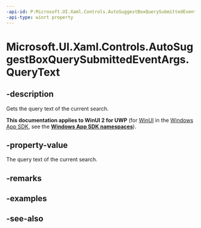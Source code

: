 ```yaml
---
-api-id: P:Microsoft.UI.Xaml.Controls.AutoSuggestBoxQuerySubmittedEventArgs.QueryText
-api-type: winrt property
---
```


<!-- Property syntax
public string QueryText { get; }
-->

# Microsoft.UI.Xaml.Controls.AutoSuggestBoxQuerySubmittedEventArgs.QueryText

## -description
Gets the query text of the current search.

**This documentation applies to WinUI 2 for UWP** (for [WinUI](/windows/apps/winui/winui3/) in the [Windows App SDK](/windows/apps/windows-app-sdk/), see the **[Windows App SDK namespaces](/windows/windows-app-sdk/api/winrt/)**).

## -property-value
The query text of the current search.

## -remarks

## -examples

## -see-also
